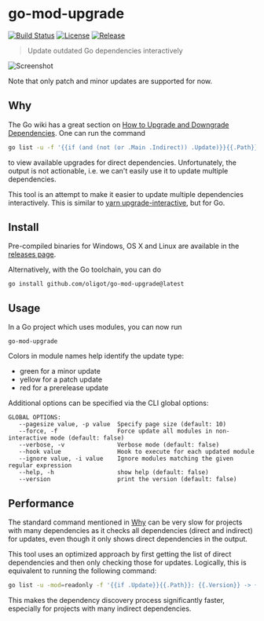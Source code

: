 # go-mod-upgrade

[![Build Status](https://github.com/oligot/go-mod-upgrade/actions/workflows/go.yaml/badge.svg)](https://github.com/oligot/go-mod-upgrade/actions/workflows/go.yaml)
[![License](https://img.shields.io/github/license/oligot/go-mod-upgrade)](/license)
[![Release](https://img.shields.io/github/v/release/oligot/go-mod-upgrade.svg)](https://github.com/oligot/go-mod-upgrade/releases/latest)

> Update outdated Go dependencies interactively 

![Screenshot](screenshot.png)

Note that only patch and minor updates are supported for now.

## Why

The Go wiki has a great section on [How to Upgrade and Downgrade Dependencies](https://go.dev/wiki/Modules#how-to-upgrade-and-downgrade-dependencies).
One can run the command
```bash
go list -u -f '{{if (and (not (or .Main .Indirect)) .Update)}}{{.Path}}: {{.Version}} -> {{.Update.Version}}{{end}}' -m all 2> /dev/null
```
to view available upgrades for direct dependencies.
Unfortunately, the output is not actionable, i.e. we can't easily use it to update multiple dependencies.

This tool is an attempt to make it easier to update multiple dependencies interactively.
This is similar to [yarn upgrade-interactive](https://legacy.yarnpkg.com/en/docs/cli/upgrade-interactive/), but for Go.

## Install

Pre-compiled binaries for Windows, OS X and Linux are available in the [releases page](https://github.com/oligot/go-mod-upgrade/releases).

Alternatively, with the Go toolchain, you can do

```
go install github.com/oligot/go-mod-upgrade@latest
```

## Usage

In a Go project which uses modules, you can now run
```
go-mod-upgrade
```

Colors in module names help identify the update type:
* green for a minor update
* yellow for a patch update
* red for a prerelease update

Additional options can be specified via the CLI global options:

``` 
GLOBAL OPTIONS:
   --pagesize value, -p value  Specify page size (default: 10)
   --force, -f                 Force update all modules in non-interactive mode (default: false)
   --verbose, -v               Verbose mode (default: false)
   --hook value                Hook to execute for each updated module
   --ignore value, -i value    Ignore modules matching the given regular expression
   --help, -h                  show help (default: false)
   --version                   print the version (default: false)
```

## Performance

The standard command mentioned in [Why](#why) can be very slow for projects with many dependencies as it checks all dependencies (direct and indirect) for updates, even though it only shows direct dependencies in the output.

This tool uses an optimized approach by first getting the list of direct dependencies and then only checking those for updates. Logically, this is equivalent to running the following command:

```bash
go list -u -mod=readonly -f '{{if .Update}}{{.Path}}: {{.Version}} -> {{.Update.Version}}{{end}}' -m $(go list -mod=readonly -f '{{if not (or .Main .Indirect)}}{{.Path}}{{end}}' -m all)
```

This makes the dependency discovery process significantly faster, especially for projects with many indirect dependencies.